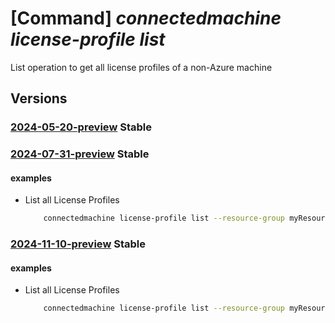 # [Command] _connectedmachine license-profile list_

List operation to get all license profiles of a non-Azure machine

## Versions

### [2024-05-20-preview](/Resources/mgmt-plane/L3N1YnNjcmlwdGlvbnMve30vcmVzb3VyY2Vncm91cHMve30vcHJvdmlkZXJzL21pY3Jvc29mdC5oeWJyaWRjb21wdXRlL21hY2hpbmVzL3t9L2xpY2Vuc2Vwcm9maWxlcw==/2024-05-20-preview.xml) **Stable**

<!-- mgmt-plane /subscriptions/{}/resourcegroups/{}/providers/microsoft.hybridcompute/machines/{}/licenseprofiles 2024-05-20-preview -->

### [2024-07-31-preview](/Resources/mgmt-plane/L3N1YnNjcmlwdGlvbnMve30vcmVzb3VyY2Vncm91cHMve30vcHJvdmlkZXJzL21pY3Jvc29mdC5oeWJyaWRjb21wdXRlL21hY2hpbmVzL3t9L2xpY2Vuc2Vwcm9maWxlcw==/2024-07-31-preview.xml) **Stable**

<!-- mgmt-plane /subscriptions/{}/resourcegroups/{}/providers/microsoft.hybridcompute/machines/{}/licenseprofiles 2024-07-31-preview -->

#### examples

- List all License Profiles
    ```bash
        connectedmachine license-profile list --resource-group myResourceGroup --machine-name myMachine
    ```

### [2024-11-10-preview](/Resources/mgmt-plane/L3N1YnNjcmlwdGlvbnMve30vcmVzb3VyY2Vncm91cHMve30vcHJvdmlkZXJzL21pY3Jvc29mdC5oeWJyaWRjb21wdXRlL21hY2hpbmVzL3t9L2xpY2Vuc2Vwcm9maWxlcw==/2024-11-10-preview.xml) **Stable**

<!-- mgmt-plane /subscriptions/{}/resourcegroups/{}/providers/microsoft.hybridcompute/machines/{}/licenseprofiles 2024-11-10-preview -->

#### examples

- List all License Profiles
    ```bash
        connectedmachine license-profile list --resource-group myResourceGroup --machine-name myMachine
    ```
